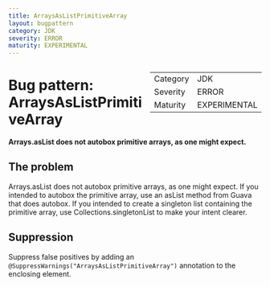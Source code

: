 ```yaml
---
title: ArraysAsListPrimitiveArray
layout: bugpattern
category: JDK
severity: ERROR
maturity: EXPERIMENTAL
---
```


<!--
*** AUTO-GENERATED, DO NOT MODIFY ***
To make changes, edit the @BugPattern annotation or the explanation in docs/bugpattern.
-->

<div style="float:right;"><table id="metadata">
<tr><td>Category</td><td>JDK</td></tr>
<tr><td>Severity</td><td>ERROR</td></tr>
<tr><td>Maturity</td><td>EXPERIMENTAL</td></tr>
</table></div>

# Bug pattern: ArraysAsListPrimitiveArray
__Arrays.asList does not autobox primitive arrays, as one might expect.__

## The problem
Arrays.asList does not autobox primitive arrays, as one might expect. If you intended to autobox the primitive array, use an asList method from Guava that does autobox.  If you intended to create a singleton list containing the primitive array, use Collections.singletonList to make your intent clearer.

## Suppression
Suppress false positives by adding an `@SuppressWarnings("ArraysAsListPrimitiveArray")` annotation to the enclosing element.
